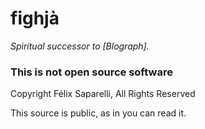 # fighjà

_Spiritual successor to [Blograph]._

### This is not open source software

Copyright Félix Saparelli, All Rights Reserved

This source is public, as in you can read it.
